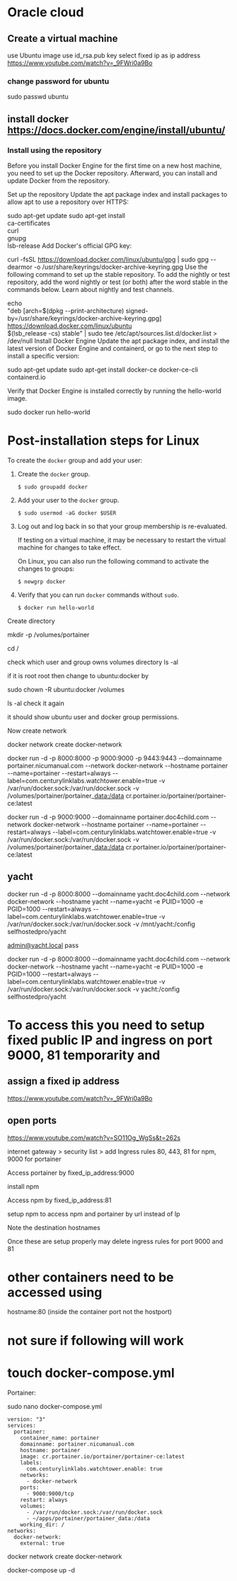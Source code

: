 

# Oracle cloud

## Create a virtual machine

use Ubuntu image use id_rsa.pub key select fixed ip as ip address
<https://www.youtube.com/watch?v=_9FWri0a9Bo>

### change password for ubuntu
sudo passwd ubuntu

## install docker <https://docs.docker.com/engine/install/ubuntu/>

### Install using the repository

Before you install Docker Engine for the first time on a new host machine, you need to set up the
Docker repository. Afterward, you can install and update Docker from the repository.

Set up the repository Update the apt package index and install packages to allow apt to use a
repository over HTTPS:

sudo apt-get update sudo apt-get install\
ca-certificates\
curl\
gnupg\
lsb-release Add Docker's official GPG key:

curl -fsSL <https://download.docker.com/linux/ubuntu/gpg> \| sudo gpg --dearmor -o
/usr/share/keyrings/docker-archive-keyring.gpg Use the following command to set up the stable
repository. To add the nightly or test repository, add the word nightly or test (or both) after the
word stable in the commands below. Learn about nightly and test channels.

echo\
"deb [arch=\$(dpkg --print-architecture) signed-by=/usr/share/keyrings/docker-archive-keyring.gpg]
<https://download.docker.com/linux/ubuntu>\
\$(lsb_release -cs) stable" \| sudo tee /etc/apt/sources.list.d/docker.list \> /dev/null Install
Docker Engine Update the apt package index, and install the latest version of Docker Engine and
containerd, or go to the next step to install a specific version:

sudo apt-get update sudo apt-get install docker-ce docker-ce-cli containerd.io

Verify that Docker Engine is installed correctly by running the hello-world image.

sudo docker run hello-world

# **Post-installation steps for Linux**

To create the `docker` group and add your user:

1.  Create the `docker` group.

        $ sudo groupadd docker

2.  Add your user to the `docker` group.

        $ sudo usermod -aG docker $USER

3.  Log out and log back in so that your group membership is re-evaluated.

    If testing on a virtual machine, it may be necessary to restart the virtual machine for changes
    to take effect.

    On Linux, you can also run the following command to activate the changes to groups:

        $ newgrp docker 

4.  Verify that you can run `docker` commands without `sudo`.

        $ docker run hello-world

Create directory

mkdir -p /volumes/portainer

cd /

check which user and group owns volumes directory ls -al

if it is root root then change to ubuntu:docker by

sudo chown -R ubuntu:docker /volumes

ls -al check it again

it should show ubuntu user and docker group permissions.

Now create network

docker network create docker-network

docker run -d -p 8000:8000 -p 9000:9000 -p 9443:9443 --domainname portainer.nicumanual.com --network
docker-network --hostname portainer --name=portainer --restart=always
--label=com.centurylinklabs.watchtower.enable=true -v /var/run/docker.sock:/var/run/docker.sock -v
/volumes/portainer/portainer\_<data:/data> cr.portainer.io/portainer/portainer-ce:latest


docker run -d -p 9000:9000 --domainname portainer.doc4child.com --network
docker-network --hostname portainer --name=portainer --restart=always
--label=com.centurylinklabs.watchtower.enable=true -v /var/run/docker.sock:/var/run/docker.sock -v
/volumes/portainer/portainer\_<data:/data> cr.portainer.io/portainer/portainer-ce:latest

## yacht

docker run -d -p 8000:8000 --domainname yacht.doc4child.com --network docker-network --hostname yacht --name=yacht -e PUID=1000 -e PGID=1000 --restart=always --label=com.centurylinklabs.watchtower.enable=true -v /var/run/docker.sock:/var/run/docker.sock -v /mnt/yacht:/config selfhostedpro/yacht

admin@yacht.local
pass

docker run -d -p 8000:8000 --domainname yacht.doc4child.com --network docker-network --hostname yacht --name=yacht -e PUID=1000 -e PGID=1000 --restart=always --label=com.centurylinklabs.watchtower.enable=true -v /var/run/docker.sock:/var/run/docker.sock -v yacht:/config selfhostedpro/yacht

# To access this you need to setup fixed public IP and ingress on port 9000, 81 temporarity and

## assign a fixed ip address

<https://www.youtube.com/watch?v=_9FWri0a9Bo>

## open ports

<https://www.youtube.com/watch?v=SO11Og_WgSs&t=262s>

internet gateway \> security list \> add Ingress rules 80, 443, 81 for npm, 9000 for portainer

Access portainer by fixed_ip_address:9000

install npm

Access npm by fixed_ip_address:81

setup npm to access npm and portainer by url instead of Ip

Note the destination hostnames

Once these are setup properly may delete ingress rules for port 9000 and 81

# other containers need to be accessed using

hostname:80 (inside the container port not the hostport)

# not sure if following will work

# touch docker-compose.yml

Portainer:

sudo nano docker-compose.yml

```{bash}
version: "3"
services:
  portainer:
    container_name: portainer
    domainname: portainer.nicumanual.com
    hostname: portainer
    image: cr.portainer.io/portainer/portainer-ce:latest
    labels:
      com.centurylinklabs.watchtower.enable: true
    networks:
      - docker-network
    ports:
      - 9000:9000/tcp
    restart: always
    volumes:
      - /var/run/docker.sock:/var/run/docker.sock
      - ~/apps/portainer/portainer_data:/data
    working_dir: /
networks:
  docker-network:
    external: true

```

docker network create docker-network

docker-compose up -d

# 
